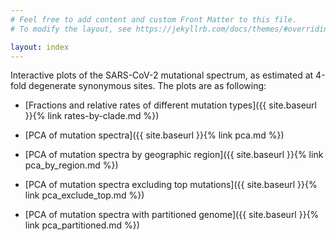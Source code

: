 ```yaml
---
# Feel free to add content and custom Front Matter to this file.
# To modify the layout, see https://jekyllrb.com/docs/themes/#overriding-theme-defaults

layout: index
---
```


Interactive plots of the SARS-CoV-2 mutational spectrum, as estimated at 4-fold degenerate synonymous sites.
The plots are as following:

 - [Fractions and relative rates of different mutation types]({{ site.baseurl }}{% link rates-by-clade.md %})

 - [PCA of mutation spectra]({{ site.baseurl }}{% link pca.md %})

 - [PCA of mutation spectra by geographic region]({{ site.baseurl }}{% link pca_by_region.md %})

 - [PCA of mutation spectra excluding top mutations]({{ site.baseurl }}{% link pca_exclude_top.md %})
 
 - [PCA of mutation spectra with partitioned genome]({{ site.baseurl }}{% link pca_partitioned.md %})
